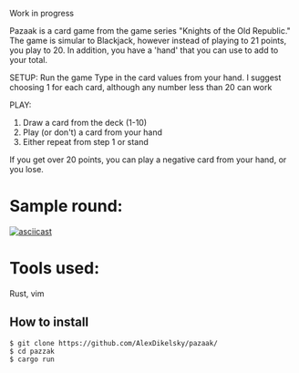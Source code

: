 Work in progress

Pazaak is a card game from the game series "Knights of the Old Republic." 
The game is simular to Blackjack, however instead of playing to 21 points, you play to 20.
In addition, you have a 'hand' that you can use to add to your total.

SETUP:
Run the game
Type in the card values from your hand. I suggest choosing 1 for each card, although any number less than 20 can work

PLAY:
1. Draw a card from the deck (1-10)
2. Play (or don't) a card from your hand
3. Either repeat from step 1 or stand

If you get over 20 points, you can play a negative card from your hand, or you lose.


# Sample round:
[![asciicast](https://asciinema.org/a/SDROWZbFMQmKUHT5Cwi1vTa8S.svg)](https://asciinema.org/a/SDROWZbFMQmKUHT5Cwi1vTa8S)

# Tools used:
Rust, vim

## How to install

```
$ git clone https://github.com/AlexDikelsky/pazaak/
$ cd pazzak
$ cargo run
```
